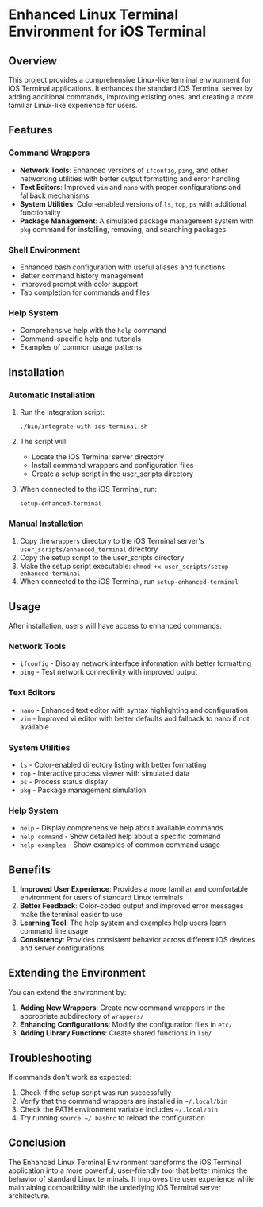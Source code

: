 # Enhanced Linux Terminal Environment for iOS Terminal

## Overview

This project provides a comprehensive Linux-like terminal environment for iOS Terminal applications. It enhances the standard iOS Terminal server by adding additional commands, improving existing ones, and creating a more familiar Linux-like experience for users.

## Features

### Command Wrappers

- **Network Tools**: Enhanced versions of `ifconfig`, `ping`, and other networking utilities with better output formatting and error handling
- **Text Editors**: Improved `vim` and `nano` with proper configurations and fallback mechanisms
- **System Utilities**: Color-enabled versions of `ls`, `top`, `ps` with additional functionality
- **Package Management**: A simulated package management system with `pkg` command for installing, removing, and searching packages

### Shell Environment

- Enhanced bash configuration with useful aliases and functions
- Better command history management
- Improved prompt with color support
- Tab completion for commands and files

### Help System

- Comprehensive help with the `help` command
- Command-specific help and tutorials
- Examples of common usage patterns

## Installation

### Automatic Installation

1. Run the integration script:
   ```
   ./bin/integrate-with-ios-terminal.sh
   ```

2. The script will:
   - Locate the iOS Terminal server directory
   - Install command wrappers and configuration files
   - Create a setup script in the user_scripts directory

3. When connected to the iOS Terminal, run:
   ```
   setup-enhanced-terminal
   ```

### Manual Installation

1. Copy the `wrappers` directory to the iOS Terminal server's `user_scripts/enhanced_terminal` directory
2. Copy the setup script to the user_scripts directory
3. Make the setup script executable: `chmod +x user_scripts/setup-enhanced-terminal`
4. When connected to the iOS Terminal, run `setup-enhanced-terminal`

## Usage

After installation, users will have access to enhanced commands:

### Network Tools

- `ifconfig` - Display network interface information with better formatting
- `ping` - Test network connectivity with improved output

### Text Editors

- `nano` - Enhanced text editor with syntax highlighting and configuration
- `vim` - Improved vi editor with better defaults and fallback to nano if not available

### System Utilities

- `ls` - Color-enabled directory listing with better formatting
- `top` - Interactive process viewer with simulated data
- `ps` - Process status display
- `pkg` - Package management simulation

### Help System

- `help` - Display comprehensive help about available commands
- `help command` - Show detailed help about a specific command
- `help examples` - Show examples of common command usage

## Benefits

1. **Improved User Experience**: Provides a more familiar and comfortable environment for users of standard Linux terminals
2. **Better Feedback**: Color-coded output and improved error messages make the terminal easier to use
3. **Learning Tool**: The help system and examples help users learn command line usage
4. **Consistency**: Provides consistent behavior across different iOS devices and server configurations

## Extending the Environment

You can extend the environment by:

1. **Adding New Wrappers**: Create new command wrappers in the appropriate subdirectory of `wrappers/`
2. **Enhancing Configurations**: Modify the configuration files in `etc/`
3. **Adding Library Functions**: Create shared functions in `lib/`

## Troubleshooting

If commands don't work as expected:

1. Check if the setup script was run successfully
2. Verify that the command wrappers are installed in `~/.local/bin`
3. Check the PATH environment variable includes `~/.local/bin`
4. Try running `source ~/.bashrc` to reload the configuration

## Conclusion

The Enhanced Linux Terminal Environment transforms the iOS Terminal application into a more powerful, user-friendly tool that better mimics the behavior of standard Linux terminals. It improves the user experience while maintaining compatibility with the underlying iOS Terminal server architecture.
